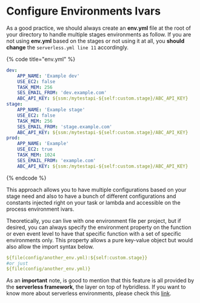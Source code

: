 # Configure Environments Ivars

As a good practice, we should always create an **env.yml** file at the root of your directory to handle multiple stages environments as follow. If you are not using **env.yml** based on the stages or not using it at all, you **should change** the `serverless.yml line 11` accordingly. 

{% code title="env.yml" %}
```yaml
dev:
    APP_NAME: 'Example dev'
    USE_EC2: false
    TASK_MEM: 256
    SES_EMAIL_FROM: 'dev.example.com'
    ABC_API_KEY: ${ssm:/mytestapi-${self:custom.stage}/ABC_API_KEY}
stage:
    APP_NAME: 'Example stage'
    USE_EC2: false
    TASK_MEM: 256
    SES_EMAIL_FROM: 'stage.example.com'
    ABC_API_KEY: ${ssm:/mytestapi-${self:custom.stage}/ABC_API_KEY}
prod:
    APP_NAME: 'Example'
    USE_EC2: true
    TASK_MEM: 1024
    SES_EMAIL_FROM: 'example.com'
    ABC_API_KEY: ${ssm:/mytestapi-${self:custom.stage}/ABC_API_KEY}
```
{% endcode %}

This approach allows you to have multiple configurations based on your stage need and also to have a bunch of different configurations and constants injected right on your task or lambda and accessible on the process environment ivars. 

Theoretically, you can live with one environment file per project, but if desired, you can always specify the environment property on the function or even event level to have that specific function with a set of specific environments only. This property allows a pure key-value object but would also allow the import syntax below.

```yaml
${file(config/another_env.yml):${self:custom.stage}}
#or just
${file(config/another_env.yml)}
```

As an **important** note, is good to mention that this feature is all provided by the **serverless framework**, the layer on top of hybridless. If you want to know more about serverless environments, please check this [link](https://www.serverless.com/framework/docs/providers/aws/guide/variables#referencing-environment-variables).

